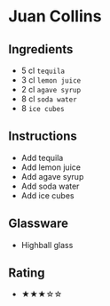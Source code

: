# Juan Collins

## Ingredients
- 5 cl `tequila`
- 3 cl `lemon juice`
- 2 cl `agave syrup`
- 8 cl `soda water`
- 8 `ice cubes`

## Instructions
- Add tequila
- Add lemon juice
- Add agave syrup
- Add soda water
- Add ice cubes

## Glassware
- Highball glass

## Rating
- ★★★☆☆